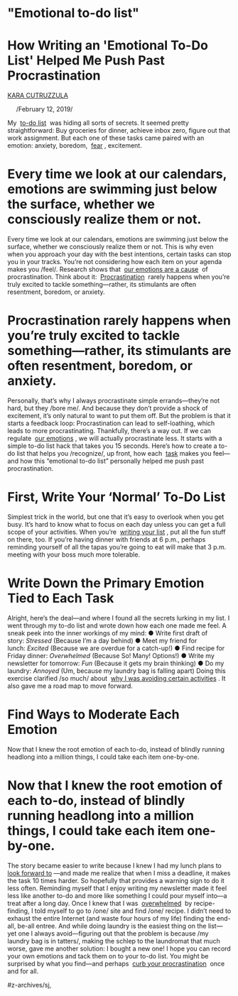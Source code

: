 # "Emotional to-do list"
# How Writing an 'Emotional To-Do List' Helped Me Push Past Procrastination
[KARA CUTRUZZULA](https://advice.shinetext.com/author/Kara-Cutruzzula)

    
/February 12, 2019/

My  [to-do list](https://advice.shinetext.com/articles/the-1-thing-we-always-overlook-when-writing-to-do-lists/?utm_source=Shine&utm_medium=Blog)  was hiding all sorts of secrets.
It seemed pretty straightforward: Buy groceries for dinner, achieve inbox zero, figure out that work assignment.
But each one of these tasks came paired with an emotion: anxiety, boredom,  [fear](https://advice.shinetext.com/articles/how-to-make-fear-your-companion-not-your-roadblock/?utm_source=Shine&utm_medium=Blog) , excitement.
# Every time we look at our calendars, emotions are swimming just below the surface, whether we consciously realize them or not.


Every time we look at our calendars, emotions are swimming just below the surface, whether we consciously realize them or not. This is why even when you approach your day with the best intentions, certain tasks can stop you in your tracks. You’re not considering how each item on your agenda makes you /feel/.
Research shows that  [our emotions are a cause](https://www.psychologytoday.com/us/blog/dont-delay/201704/emotion-regulation-skills-reduce-procrastination)  of procrastination. Think about it:  [Procrastination](https://advice.shinetext.com/articles/how-the-german-concept-of-sitzfleisch-can-help-you-fend-off-procrastination/?utm_source=Shine&utm_medium=Blog)  rarely happens when you’re truly excited to tackle something—rather, its stimulants are often resentment, boredom, or anxiety.
# Procrastination rarely happens when you’re truly excited to tackle something—rather, its stimulants are often resentment, boredom, or anxiety.
Personally, that’s why I always procrastinate simple errands—they’re not hard, but they /bore me/. And because they don’t provide a shock of excitement, it’s only natural to want to put them off. But the problem is that it starts a feedback loop: Procrastination can lead to self-loathing, which leads to more procrastinating.
Thankfully, there’s a way out. If we can regulate  [our emotions](https://advice.shinetext.com/articles/how-to-deal-with-your-meta-emotions-aka-feeling-bad-about-your-feelings/?utm_source=Shine&utm_medium=Blog) , we will actually procrastinate less.
It starts with a simple to-do list hack that takes you 15 seconds.
Here’s how to create a to-do list that helps you /recognize/, up front, how each  [task](https://advice.shinetext.com/articles/how-to-hack-those-draining-tasks-on-your-to-do-list/?utm_source=Shine&utm_medium=Blog) makes you feel—and how this “emotional to-do list” personally helped me push past procrastination.

# First, Write Your ‘Normal’ To-Do List

Simplest trick in the world, but one that it’s easy to overlook when you get busy. It’s hard to know what to focus on each day unless you can get a full scope of your activities.
When you’re  [writing your list](https://advice.shinetext.com/articles/the-best-way-to-crush-your-to-do-list-make-a-sug-list-instead/?utm_source=Shine&utm_medium=Blog) , put all the fun stuff on there, too. If you’re having dinner with friends at 6 p.m., perhaps reminding yourself of all the tapas you’re going to eat will make that 3 p.m. meeting with your boss much more tolerable.

# Write Down the Primary Emotion Tied to Each Task

Alright, here’s the deal—and where I found all the secrets lurking in my list. I went through my to-do list and wrote down how each one made me feel. A sneak peek into the inner workings of my mind:
●︎ Write first draft of story: *Stressed* (Because I’m a day behind)
●︎ Meet my friend for lunch: *Excited* (Because we are overdue for a catch-up!)
●︎ Find recipe for Friday dinner: *Overwhelmed* (Because So! Many! Options!)
●︎ Write my newsletter for tomorrow: *Fun* (Because it gets my brain thinking)
●︎ Do my laundry: *Annoyed* (Um, because my laundry bag is falling apart)
Doing this exercise clarified /so much/ about  [why I was avoiding certain activities](https://advice.shinetext.com/articles/turn-grunt-work-into-gotta-dos-and-finally-stop-avoiding-it/?utm_source=Shine&utm_medium=Blog) . It also gave me a road map to move forward.

# Find Ways to Moderate Each Emotion

Now that I knew the root emotion of each to-do, instead of blindly running headlong into a million things, I could take each item one-by-one.

# Now that I knew the root emotion of each to-do, instead of blindly running headlong into a million things, I could take each item one-by-one.
The story became easier to write because I knew I had my lunch plans to  [look forward to](https://advice.shinetext.com/articles/need-a-motivation-boost-start-celebrating-before-everything-is-finished/?utm_source=Shine&utm_medium=Blog) —and made me realize that when I miss a deadline, it makes the task 10 times harder. So hopefully that provides a warning sign to do it less often.
Reminding myself that I enjoy writing my newsletter made it feel less like another to-do and more like something I could pour myself into—a treat after a long day.
Once I knew that I was  [overwhelmed](https://advice.shinetext.com/articles/overwhelmed-7-ways-to-reclaim-your-busy-days?utm_source=Shine&utm_medium=Blog)  by recipe-finding, I told myself to go to /one/ site and find /one/ recipe. I didn’t need to exhaust the entire Internet (and waste four hours of my life) finding the end-all, be-all entree.
And while doing laundry is the easiest thing on the list—yet one I always avoid—figuring out that the problem is because /my laundry bag is in tatters/, making the schlep to the laundromat that much worse, gave me another solution: I bought a new one!
I hope you can record your own emotions and tack them on to your to-do list. You might be surprised by what you find—and perhaps  [curb your procrastination](https://advice.shinetext.com/articles/how-aiming-for-good-enough-can-help-you-beat-procrastination/?utm_source=Shine&utm_medium=Blog)  once and for all.

#z-archives/sj,
